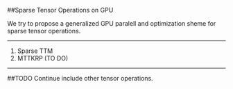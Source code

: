 ##Sparse Tensor Operations on GPU

We try to propose a generalized GPU paralell and optimization sheme for sparse tensor operations. 
___
1. Sparse TTM 
2. MTTKRP (TO DO)
___
##TODO
Continue include other tensor operations.

